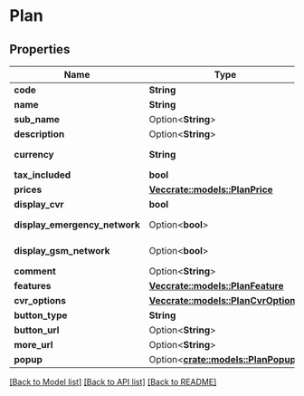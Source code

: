# Plan

## Properties

Name | Type | Description | Notes
------------ | ------------- | ------------- | -------------
**code** | **String** | Code. | 
**name** | **String** | Name. | 
**sub_name** | Option<**String**> | Sub Name. | [optional]
**description** | Option<**String**> | Description. | [optional]
**currency** | **String** | ISO-4217 Currency. | 
**tax_included** | **bool** | Tax included. | 
**prices** | [**Vec<crate::models::PlanPrice>**](PlanPrice.md) | List of prices. | 
**display_cvr** | **bool** | Display CVR. | 
**display_emergency_network** | Option<**bool**> | Display EmergencyNetwork. | [optional]
**display_gsm_network** | Option<**bool**> | Display GsmNetwork. | [optional]
**comment** | Option<**String**> | Comment. | [optional]
**features** | [**Vec<crate::models::PlanFeature>**](PlanFeature.md) | Features. | 
**cvr_options** | [**Vec<crate::models::PlanCvrOption>**](PlanCvrOption.md) | CVR Options. | 
**button_type** | **String** | Button type. | 
**button_url** | Option<**String**> | Button URL. | [optional]
**more_url** | Option<**String**> | More URL. | [optional]
**popup** | Option<[**crate::models::PlanPopup**](PlanPopup.md)> |  | [optional]

[[Back to Model list]](../README.md#documentation-for-models) [[Back to API list]](../README.md#documentation-for-api-endpoints) [[Back to README]](../README.md)


